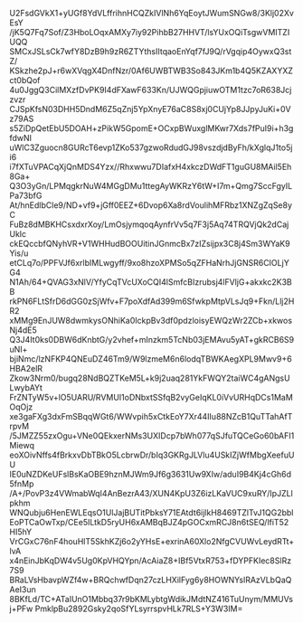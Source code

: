 U2FsdGVkX1+yUGf8YdVLffrihnHCQZkIVlNh6YqEoytJWumSNGw8/3Klj02XvEsY
/jK5Q7Fq7Sof/Z3HboLOqxAMXy7iy92PihbB27HHVT/lsYUxOQiTsgwVMITZIUQQ
SMCxJSLsCk7wfY8DzB9h9zR6ZTYthsIItqaoEnYqf7fJ9Q/rVgqip4OywxQ3stZ/
KSkzhe2pJ+r6wXVqgX4DnfNzr/0Af6UWBTWB3So843JKm1b4Q5KZAXYXZct0bQof
4u0JggQ3CilMXzfDvPK9I4dFXawF633Kn/UJWQGpjiuwOTM1tzc7oR638Jcjzvzr
CJSpKfsN03DHH5DndM6Z5qZnj5YpXnyE76aC8S8xj0CUjYp8JJpyJuKi+0Vz79AS
s5ZiDpQetEbU5DOAH+zPikW5GpomE+OCxpBWuxglMKwr7Xds7fPuI9i+h3gfdwNI
uWlC3Zguocn8GURcT6evp1ZKo537gzwoRdudGJ98vszdjdByFh/kXglqJ1to5ji6
i7fXTuVPACqXjQnMDS4Yzx//Rhxwwu7DIafxH4xkczDWdFT1guGU8MAil5Eh8Ga+
Q3O3yGn/LPMqgkrNuW4MGgDMu1ttegAyWKRzY6tW+I7m+Qmg7SccFgyILPa73bfG
At/hnEdlbCle9/ND+vf9+jGff0EEZ+6Dvop6Xa8rdVoulihMFRbz1XNZgZqSe8yC
FuBz8dMBKHCsxdxrXoy/LmOsjymqoqAynfrVv5q7F3j5Aq74TRQVjQk2dCajUklc
ckEQccbfQNyhVR+V1WHHudBOOUitinJGnmcBx7zIZsijpx3C8j4Sm3WYaK9Yis/u
etCLq7o/PPFVJf6xrlbIMLwgyff/9xo8hzoXPMSo5qZFHaNrhJjGNSR6CIOLjYG4
N1Ah/64+QVAG3xNlV/YfyCqTVcUXoCQI4lSmfcBIzrubsj4lFVljG+akxkc2K3BB
rkPN6FLtSfrD6dGG0zSjWfv+F7poXdfAd399m6SfwkpMtpVLsJq9+Fkn/Llj2HR2
xMMg9EnJUW8dwmkysONhiKa0IckpBv3df0pdzloisyEWQzWr2ZCb+xkwosNj4dE5
Q3J4It0ks0DBW6dKnbtG/y2vhef+mInzkm5TcNb03jEMAvu5yAT+gkRCB6S9uNI+
bjiNmc/lzNFKP4QNEuDZ46Tm9/W9lzmeM6n6lodqTBWKAegXPL9Mwv9+6HBA2elR
Zkow3Nrm0/bugq28NdBQZTKeM5L+k9j2uaq281YkFWQY2taiWC4gANgsULwybAYt
FrZNTyW5v+lO5UARU/RVMUI1oDNbxtSSfqB2vyGeIqKL0iVvURHqDCs1MaMOqOjz
xe3gaFXg3dxFmSBqqWGt6/WWvpih5xCtkEoY7Xr44IIu88NZcB1QuTTahAfTrpvM
/5JMZZ55zxOgu+VNe0QEkxerNMs3UXIDcp7bWh077qSJfuTQCeGo60bAFI1Miewq
eoXOivNffs4fBrkxvDbTBkO5LcbrwDr/bIq3GKRgJLVlu4USkIZjWfMbgXeefuUU
IE0uNZDKeUFslBsKaOBE9hznMJWm9Jf6g3631Uw9XIw/aduI9B4Kj4cGh6d5fnMp
/A+/PovP3z4VWmabWqI4AnBezrA43/XUN4KpU3Z6izLKaVUC9xuRY/IpJZLlpkhm
WNQubju6HenEWLEqsO1UlJajBUTitPbksY71EAtdt6ijlkH8469TZlTvJ1QG2bbl
EoPTCaOwTxp/CEe5ILtkD5ryUH6xAMBqBJZ4pGOCxmRCJ8n6tSEQ/lfiT52HI5hY
VrCGxC76nF4houHlT5SkhKZj6o2yYHsE+exrinA60Xlo2NfgCVUWvLeydRTt+lvA
x4nEinJbKqDW4v5Ug0KpVHQYpn/AcAiaZ8+IBf5VtxR753+fDYPFKIec8SlRz7S9
BRaLVsHbavpWZf4w+BRQchwfDqn27czLHXilFyg6y8HOWNYslRAzVLbQaQAeI3un
8BKfLd/TC+ATaIUnO1Mbbq37r9bKMLybtgWdikJMdtNZ416TuUnym/MMUVsj+PFw
PmklpBu2892Gsky2qoSfYLsyrrspvHLk7RLS+Y3W3IM=
